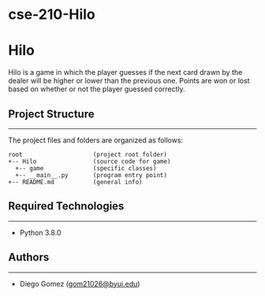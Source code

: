 # cse-210-Hilo
# Hilo

Hilo is a game in which the player guesses if the next card drawn by the dealer will be higher or lower than the previous one. Points are won or lost based on whether or not the player guessed correctly.

## Project Structure
---
The project files and folders are organized as follows:
```
root                    (project root folder)
+-- Hilo                (source code for game)
  +-- game              (specific classes)
  +-- __main__.py       (program entry point)
+-- README.md           (general info)
```

## Required Technologies
---
* Python 3.8.0

## Authors
---
* Diego Gomez (gom21026@byui.edu)